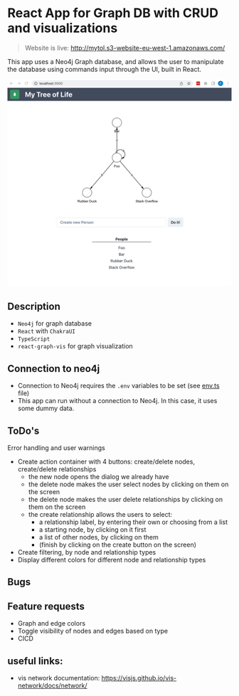 # React App for Graph DB with CRUD and visualizations

> Website is live: http://mytol.s3-website-eu-west-1.amazonaws.com/

This app uses a Neo4j Graph database, and allows the user to manipulate the database using commands input through the UI, built in React.

<img src="./public/ui.png" alt="alt text" width="600"/>

## Description

- `Neo4j` for graph database
- `React` with `ChakraUI`
- `TypeScript`
- `react-graph-vis` for graph visualization

## Connection to neo4j

- Connection to Neo4j requires the `.env` variables to be set (see [env.ts](./src/env.ts) file)
- This app can run without a connection to Neo4j. In this case, it uses some dummy data.

## ToDo's

Error handling and user warnings

- Create action container with 4 buttons: create/delete nodes, create/delete relationships
  - the new node opens the dialog we already have
  - the delete node makes the user select nodes by clicking on them on the screen
  - the delete node makes the user delete relationships by clicking on them on the screen
  - the create relationship allows the users to select:
    - a relationship label, by entering their own or choosing from a list
    - a starting node, by clicking on it first
    - a list of other nodes, by clicking on them
    - (finish by clicking on the create button on the screen)
- Create filtering, by node and relationship types
- Display different colors for different node and relationship types

## Bugs

## Feature requests

- Graph and edge colors
- Toggle visibility of nodes and edges based on type
- CICD

## useful links:

- vis network documentation: https://visjs.github.io/vis-network/docs/network/

